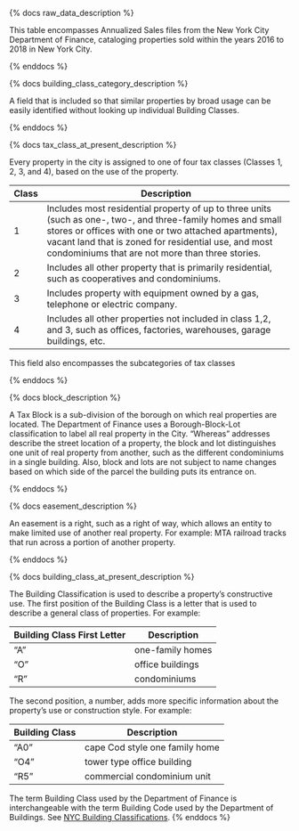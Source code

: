 {% docs raw_data_description %}

This table encompasses Annualized Sales files from the New York City Department of Finance, 
cataloging properties sold within the years 2016 to 2018 in New York City. 

{% enddocs %}

{% docs building_class_category_description %}

A field that is included so that similar properties by broad usage can be 
easily identified without looking up individual Building Classes.

{% enddocs %}

{% docs tax_class_at_present_description %}

Every property in the city is assigned to one of four tax classes (Classes 1, 2, 3, and 4), 
based on the use of the property. 

| Class          | Description                                                 |
|----------------|-------------------------------------------------------------|
| 1              | Includes most residential property of up to three units (such as one-, two-, and three-family homes and small stores or offices with one or two attached apartments), vacant land that is zoned for residential use, and most condominiums that are not more than three stories.|
| 2              | Includes all other property that is primarily residential, such as cooperatives and condominiums.|
| 3              | Includes property with equipment owned by a gas, telephone or electric company.|
| 4              | Includes all other properties not included in class 1,2, and 3, such as offices, factories, warehouses, garage buildings, etc.|
  
This field also encompasses the subcategories of tax classes

{% enddocs %}

{% docs block_description %}

A Tax Block is a sub-division of the borough on which real properties are located. 
The Department of Finance uses a Borough-Block-Lot classification to label all real 
property in the City. “Whereas” addresses describe the street location of a property, the 
block and lot distinguishes one unit of real property from another, such as the different 
condominiums in a single building. Also, block and lots are not subject to name changes 
based on which side of the parcel the building puts its entrance on.

{% enddocs %}

{% docs easement_description %}

An easement is a right, such as a right of way, which allows an entity to make limited use of 
another real property. For example: MTA railroad tracks that run across a portion of another 
property.

{% enddocs %}

{% docs building_class_at_present_description %}

The Building Classification is used to describe a property’s constructive use. 
The first position of the Building Class is a letter that is used to describe a general class of properties.
For example:

| Building Class First Letter         | Description                                                 |
|-------------------------------------|-------------------------------------------------------------|
| “A”                                 | one-family homes                                            |
| “O”                                 | office buildings                                            |
| “R”                                 | condominiums                                                |

   
The second position, a number, adds more specific information about the property’s use or construction style.
For example:

| Building Class                      | Description                                                 |
|-------------------------------------|-------------------------------------------------------------|
| “A0”                                | cape Cod style one family home                              |
| “O4”                                | tower type office building                                  |
| “R5”                                | commercial condominium unit

The term Building Class used by the Department of Finance is interchangeable with the 
term Building Code used by the Department of Buildings. See [NYC Building Classifications](https://www.nyc.gov/assets/finance/jump/hlpbldgcode.html).
{% enddocs %}
